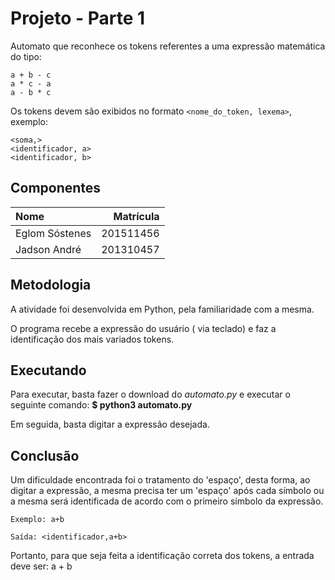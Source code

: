 # Projeto - Parte 1

Automato que reconhece os tokens referentes a uma expressão matemática do tipo:

```
a + b - c
a * c - a
a - b * c
```

Os tokens devem são exibidos no formato `<nome_do_token, lexema>`, exemplo:

```
<soma,>
<identificador, a>
<identificador, b>
```

## Componentes

| Nome                | Matrícula      |
| :------------------ | -------------: |
| Eglom Sóstenes      | 201511456      |
| Jadson André        | 201310457      |

## Metodologia

A atividade foi desenvolvida em Python, pela familiaridade com a mesma.
<p>O programa recebe a expressão do usuário ( via teclado) e faz a identificação dos mais variados tokens.</p>

## Executando

Para executar, basta fazer o download do *automato.py* e executar o seguinte comando:
**$ python3 automato.py**
<p>Em seguida, basta digitar a expressão desejada.

## Conclusão

Um dificuldade encontrada foi o tratamento do 'espaço', desta forma, ao digitar a expressão, a mesma precisa ter um 'espaço' após cada símbolo ou a mesma será identificada de acordo com o primeiro símbolo da expressão.
```
Exemplo: a+b
```

```
Saída: <identificador,a+b>
```
<p>Portanto, para que seja feita a identificação correta dos tokens, a entrada deve ser: a + b </p>